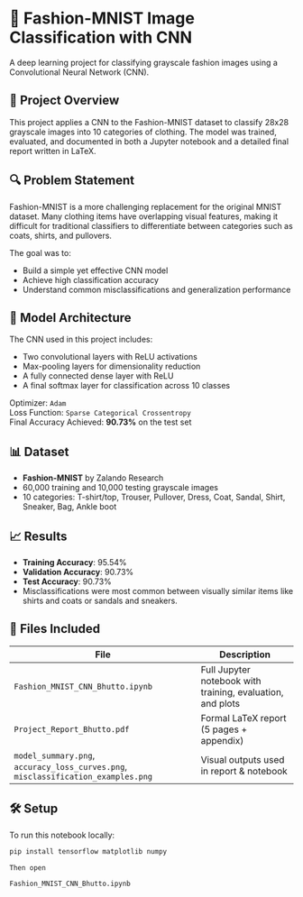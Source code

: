 # 🧠 Fashion-MNIST Image Classification with CNN

A deep learning project for classifying grayscale fashion images using a Convolutional Neural Network (CNN).

## 📁 Project Overview

This project applies a CNN to the Fashion-MNIST dataset to classify 28x28 grayscale images into 10 categories of clothing. The model was trained, evaluated, and documented in both a Jupyter notebook and a detailed final report written in LaTeX.

## 🔍 Problem Statement

Fashion-MNIST is a more challenging replacement for the original MNIST dataset. Many clothing items have overlapping visual features, making it difficult for traditional classifiers to differentiate between categories such as coats, shirts, and pullovers.

The goal was to:
- Build a simple yet effective CNN model
- Achieve high classification accuracy
- Understand common misclassifications and generalization performance

## 🧠 Model Architecture

The CNN used in this project includes:
- Two convolutional layers with ReLU activations
- Max-pooling layers for dimensionality reduction
- A fully connected dense layer with ReLU
- A final softmax layer for classification across 10 classes

Optimizer: `Adam`  
Loss Function: `Sparse Categorical Crossentropy`  
Final Accuracy Achieved: **90.73%** on the test set

## 📊 Dataset

- **Fashion-MNIST** by Zalando Research
- 60,000 training and 10,000 testing grayscale images
- 10 categories: T-shirt/top, Trouser, Pullover, Dress, Coat, Sandal, Shirt, Sneaker, Bag, Ankle boot

## 📈 Results

- **Training Accuracy**: 95.54%  
- **Validation Accuracy**: 90.73%  
- **Test Accuracy**: 90.73%  
- Misclassifications were most common between visually similar items like shirts and coats or sandals and sneakers.

## 📎 Files Included

| File | Description |
|------|-------------|
| `Fashion_MNIST_CNN_Bhutto.ipynb` | Full Jupyter notebook with training, evaluation, and plots |
| `Project_Report_Bhutto.pdf` | Formal LaTeX report (5 pages + appendix) |
| `model_summary.png`, `accuracy_loss_curves.png`, `misclassification_examples.png` | Visual outputs used in report & notebook |

## 🛠 Setup

To run this notebook locally:

```bash
pip install tensorflow matplotlib numpy

Then open

Fashion_MNIST_CNN_Bhutto.ipynb

